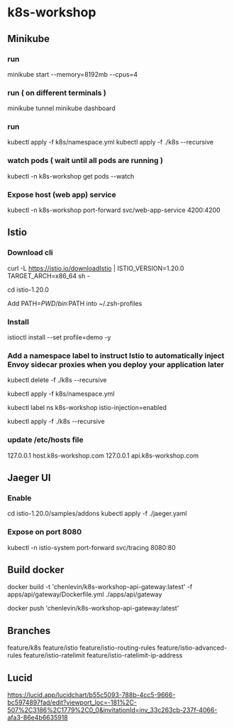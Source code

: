# k8s-workshop

## Minikube

### run
minikube start --memory=8192mb --cpus=4

### run ( on different terminals )
minikube tunnel
minikube dashboard

### run
kubectl apply -f k8s/namespace.yml
kubectl apply -f ./k8s --recursive

### watch pods ( wait until all pods are running )
kubectl -n k8s-workshop get pods --watch

### Expose host (web app) service

kubectl -n k8s-workshop port-forward svc/web-app-service 4200:4200



## Istio

### Download cli

curl -L https://istio.io/downloadIstio | ISTIO_VERSION=1.20.0 TARGET_ARCH=x86_64 sh -

cd istio-1.20.0

Add PATH=$PWD/bin:$PATH into ~/.zsh-profiles

### Install

istioctl install --set profile=demo -y

### Add a namespace label to instruct Istio to automatically inject Envoy sidecar proxies when you deploy your application later

kubectl delete -f ./k8s --recursive

kubectl apply -f k8s/namespace.yml

kubectl label ns k8s-workshop  istio-injection=enabled

kubectl apply -f ./k8s --recursive


### update /etc/hosts file
127.0.0.1 host.k8s-workshop.com
127.0.0.1 api.k8s-workshop.com


## Jaeger UI

### Enable 
cd istio-1.20.0/samples/addons
kubectl apply -f ./jaeger.yaml

### Expose on port 8080
kubectl -n istio-system  port-forward svc/tracing  8080:80


## Build docker 

docker build -t 'chenlevin/k8s-workshop-api-gateway:latest' -f apps/api/gateway/Dockerfile.yml ./apps/api/gateway

docker push 'chenlevin/k8s-workshop-api-gateway:latest'



## Branches

feature/k8s
feature/istio
feature/istio-routing-rules
feature/istio-advanced-rules
feature/istio-ratelimit
feature/istio-ratelimit-ip-address


## Lucid

https://lucid.app/lucidchart/b55c5093-788b-4cc5-9666-bc5974897fad/edit?viewport_loc=-181%2C-507%2C3186%2C1779%2C0_0&invitationId=inv_33c263cb-237f-4066-afa3-86e4b6635918